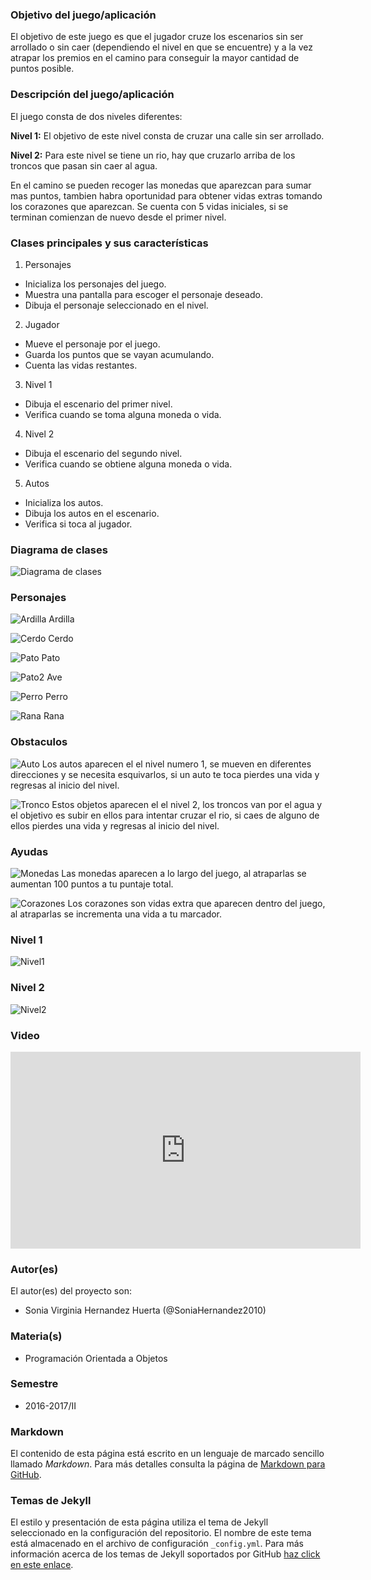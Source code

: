 ### Objetivo del juego/aplicación
El objetivo de este juego es que el jugador cruze los escenarios sin ser arrollado o sin caer (dependiendo el nivel en que se encuentre) y a la vez atrapar los premios en el camino para conseguir la mayor cantidad de puntos posible.

### Descripción del juego/aplicación
El juego consta de dos niveles diferentes:

**Nivel 1:** El objetivo de este nivel consta de cruzar una calle sin ser arrollado.

**Nivel 2:** Para este nivel se tiene un rio, hay que cruzarlo arriba de los troncos que pasan sin caer al agua.


En el camino se pueden recoger las monedas que aparezcan para sumar mas puntos, tambien habra oportunidad para obtener vidas extras tomando los corazones que aparezcan.
Se cuenta con 5 vidas iniciales, si se terminan comienzan de nuevo desde el primer nivel.

### Clases principales y sus características
1. Personajes
* Inicializa los personajes del juego.
* Muestra una pantalla para escoger el personaje deseado.
* Dibuja el personaje seleccionado en el nivel.

2. Jugador
* Mueve el personaje por el juego.
* Guarda los puntos que se vayan acumulando.
* Cuenta las vidas restantes.

3. Nivel 1
* Dibuja el escenario del primer nivel.
* Verifica cuando se toma alguna moneda o vida.

4. Nivel 2
* Dibuja el escenario del segundo nivel.
* Verifica cuando se obtiene alguna moneda o vida.

5. Autos
* Inicializa los autos.
* Dibuja los autos en el escenario.
* Verifica si toca al jugador.

### Diagrama de clases
![Diagrama de clases](https://github.com/acominf/CruzaPorElPremio/blob/master/imagenes/CruzaPorElPremio.png)

### Personajes
![Ardilla](https://github.com/acominf/CruzaPorElPremio/blob/master/imagenes/Ardilla3.png)
Ardilla

![Cerdo](https://github.com/acominf/CruzaPorElPremio/blob/master/imagenes/Cerdo3.png)
Cerdo

![Pato](https://github.com/acominf/CruzaPorElPremio/blob/master/imagenes/Patito3.png)
Pato

![Pato2](https://github.com/acominf/CruzaPorElPremio/blob/master/imagenes/Pato_Salvaje3.png)
Ave

![Perro](https://github.com/acominf/CruzaPorElPremio/blob/master/imagenes/Perro3.png)
Perro

![Rana](https://github.com/acominf/CruzaPorElPremio/blob/master/imagenes/Rana3.png)
Rana



### Obstaculos

![Auto](https://github.com/acominf/CruzaPorElPremio/blob/master/imagenes/carro2.png)
Los autos aparecen el el nivel numero 1, se mueven en diferentes direcciones 
y se necesita esquivarlos, si un auto te toca pierdes una vida y regresas al inicio
del nivel.

![Tronco](https://github.com/acominf/CruzaPorElPremio/blob/master/imagenes/tronco2.png)
Estos objetos aparecen el el nivel 2, los troncos van por el agua y el objetivo 
es subir en ellos para intentar cruzar el rio, si caes de alguno de ellos pierdes
una vida y regresas al inicio del nivel.




### Ayudas

![Monedas](https://github.com/acominf/CruzaPorElPremio/blob/master/imagenes/moneda2.png)
Las monedas aparecen a lo largo del juego, al atraparlas se aumentan 
100 puntos a tu puntaje total.

![Corazones](https://github.com/acominf/CruzaPorElPremio/blob/master/imagenes/corazon2.png)
Los corazones son vidas extra que aparecen dentro del juego, al
atraparlas se incrementa una vida a tu marcador.




### Nivel 1

![Nivel1](https://github.com/acominf/CruzaPorElPremio/blob/master/imagenes/nivel_1.png)




### Nivel 2

![Nivel2](https://github.com/acominf/CruzaPorElPremio/blob/master/imagenes/nivel_2.png)




### Video
<iframe width="560" height="315" src="https://www.youtube.com/embed/2dvw_6O51AE" frameborder="0" allowfullscreen></iframe>


### Autor(es)
El autor(es) del proyecto son:
- Sonia Virginia Hernandez Huerta (@SoniaHernandez2010)

### Materia(s)
- Programación Orientada a Objetos

### Semestre
- 2016-2017/II

### Markdown
El contenido de esta página está escrito en un lenguaje de marcado sencillo llamado *Markdown*. Para más detalles consulta la página de [Markdown para GitHub](https://guides.github.com/features/mastering-markdown/).

### Temas de Jekyll
El estilo y presentación de esta página utiliza el tema de Jekyll seleccionado en la configuración del repositorio. El nombre de este tema está almacenado en el archivo de configuración `_config.yml`. Para más información acerca de los temas de Jekyll soportados por GitHub [haz click en este enlace](https://pages.github.com/themes/).
